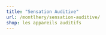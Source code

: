 ```yaml
---
title: "Sensation Auditive"
url: /montlhery/sensation-auditive/
shop: les appareils auditifs
---
```

